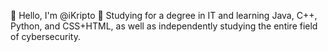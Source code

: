 👋 Hello, I'm @iKripto
🌱 Studying for a degree in IT and learning Java, C++, Python, and CSS+HTML, as well as independently studying the entire field of cybersecurity.
<!---
iKripto/iKripto is a ✨ special ✨ repository because its `README.md` (this file) appears on your GitHub profile.
You can click the Preview link to take a look at your changes.
--->
